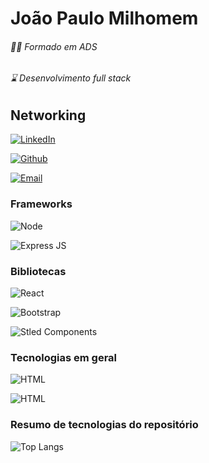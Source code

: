 # João Paulo Milhomem

###### 👨‍🎓 Formado em ADS

###### ⌛ Desenvolvimento full stack

## Networking

[![LinkedIn](https://img.shields.io/badge/LinkedIn-0E48AD?style=for-the-badge&logo=linkedin&logoColor=fff)](https://www.linkedin.com/in/SEUUSERNAME/)

[![Github](https://img.shields.io/badge/Github-000?style=for-the-badge&logo=github&logoColor=fff)](https://github.com/joao-milhomem/)

[![Email](https://img.shields.io/badge/Email-2E7639?style=for-the-badge&logo=mailgun&logoColor=fff)](mailto:milhomemjoao.work@gmail.com)

### Frameworks

![Node](https://img.shields.io/badge/Node-000?style=for-the-badge&logo=node.js)

![Express JS](https://img.shields.io/badge/EXPRESS-000?style=for-the-badge&logo=express)

### Bibliotecas

![React](https://img.shields.io/badge/React-000?style=for-the-badge&logo=react)

![Bootstrap](https://img.shields.io/badge/Bootstrap-000?style=for-the-badge&logo=bootstrap)

![Stled Components](https://img.shields.io/badge/STYLED_COMPONENTS-000?style=for-the-badge&logo=styledcomponents)

### Tecnologias em geral

![HTML](https://img.shields.io/badge/html-000?style=for-the-badge&logo=html5)

![HTML](https://img.shields.io/badge/Markdown-000?style=for-the-badge&logo=markdown)

### Resumo de tecnologias do repositório

![Top Langs](https://github-readme-stats-git-masterrstaa-rickstaa.vercel.app/api/top-langs/?username=JOAO-MILHOMEM&layout=compact&bg_color=000&border_color=30A3DC&title_color=E94D5F&text_color=FFF)
